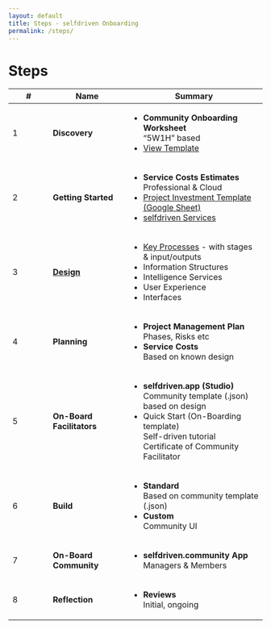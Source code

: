 ```yaml
---
layout: default
title: Steps - selfdriven Onboarding
permalink: /steps/
---
```


# Steps

<table>
    <thead>
        <tr>
            <th width="64">#</th>
            <th width="136">Name</th>
            <th>Summary</th>
        </tr>
    </thead>
    <tbody>
        <tr>
            <td>1</td>
            <td><strong>Discovery</strong></td>
            <td>
                <ul>
                    <li><strong>Community Onboarding Worksheet</strong><br>“5W1H” based</li>
                    <li><a href="https://docs.google.com/document/d/1rpL6873cT_lFzz96CCGgxrii6JtrtbhBn-19xBOxVp4" target="_blank">View Template</a></li>
                </ul>
            </td>
        </tr>
        <tr>
            <td>2</td>
            <td><strong>Getting Started</strong></td>
            <td>
                <ul>
					<li><strong>Service Costs Estimates</strong><br>Professional &#x26; Cloud</li>
					<li><a href="https://docs.google.com/spreadsheets/d/1EK5rjuhaUNilZJy2BymAJuczODP1cNX0X3HDTRLCf6w" target="_blank">Project Investment Template (Google Sheet)</a></li>
                    <li><a href="https://selfdriven.services" target="_blank">selfdriven Services</a></li>
                </ul>
            </td>
        </tr>
        <tr>
            <td>3</td>
            <td><strong><a href="/design/">Design</a></strong></td>
            <td>
                <ul>
                    <li><a href="/design/processes/">Key Processes</a> - with stages &#x26; input/outputs</li>
                    <li>Information Structures</li>
                    <li>Intelligence Services</li>
<li>User Experience</li>
                    <li>Interfaces</li>
                </ul>
            </td>
        </tr>
        <tr>
            <td>4</td>
            <td><strong>Planning</strong></td>
            <td>
                <ul>
                    <li><strong>Project Management Plan</strong><br>Phases, Risks etc</li>
                    <li><strong>Service Costs</strong><br>Based on known design</li>
                </ul>
            </td>
        </tr>
        <tr>
            <td>5</td>
            <td><strong>On-Board Facilitators</strong></td>
            <td>
                <ul>
                    <li><strong>selfdriven.app (Studio)</strong><br>Community template (.json) based on design</li>
                    <li>Quick Start (On-Boarding template)<br>Self-driven tutorial<br>Certificate of Community
                        Facilitator</li>
                </ul>
            </td>
        </tr>
        <tr>
            <td>6</td>
            <td><strong>Build</strong></td>
            <td>
                <ul>
                    <li><strong>Standard</strong><br>Based on community template (.json)</li>
                    <li><strong>Custom</strong><br>Community UI</li>
                </ul>
            </td>
        </tr>
        <tr>
            <td>7</td>
            <td><strong>On-Board Community</strong></td>
            <td>
                <ul>
                    <li><strong>selfdriven.community App</strong><br>Managers &#x26; Members</li>
                </ul>
            </td>
        </tr>
        <tr>
            <td>8</td>
            <td><strong>Reflection</strong></td>
            <td>
                <ul>
                    <li><strong>Reviews</strong><br>Initial, ongoing</li>
                </ul>
            </td>
        </tr>
    </tbody>
</table>